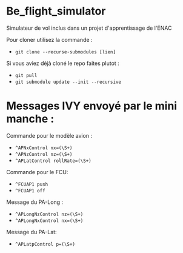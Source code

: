 # Be_flight_simulator
Simulateur de vol inclus dans un projet d'apprentissage de l'ENAC

Pour cloner utilisez la commande : 
+ `git clone --recurse-submodules [lien]`

Si vous aviez déjà cloné le repo faites plutot : 
+ `git pull`
+ `git submodule update --init --recursive`

# Messages IVY envoyé par le mini manche :

Commande pour le modèle avion :
- `^APNxControl nx=(\S+)`
- `^APNzControl nz=(\S+)`
- `^APLatControl rollRate=(\S+)`

Commande pour le FCU:
- `^FCUAP1 push`
- `^FCUAP1 off`


Message du PA-Long : 
+ `^APLongNzControl nz=(\S+)`
+ `^APLongNxControl nx=(\S+)`


Message du PA-Lat:
+ `^APLatpControl p=(\S+)`